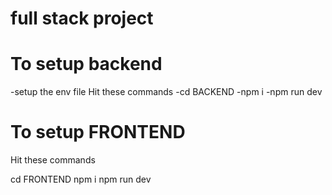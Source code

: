 # full stack project 

# To setup backend 

-setup the env file 
Hit these commands 
-cd BACKEND
-npm i 
-npm run dev 


# To setup FRONTEND 


Hit these commands 

cd FRONTEND
npm i 
npm run dev 
